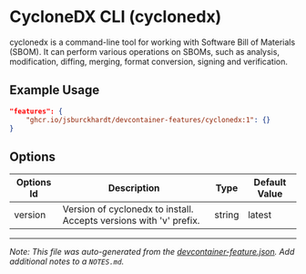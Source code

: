 
# CycloneDX CLI (cyclonedx)

cyclonedx is a command-line tool for working with Software Bill of Materials (SBOM). It can perform various operations on SBOMs, such as analysis, modification, diffing, merging, format conversion, signing and verification.

## Example Usage

```json
"features": {
    "ghcr.io/jsburckhardt/devcontainer-features/cyclonedx:1": {}
}
```

## Options

| Options Id | Description | Type | Default Value |
|-----|-----|-----|-----|
| version | Version of cyclonedx to install. Accepts versions with 'v' prefix. | string | latest |



---

_Note: This file was auto-generated from the [devcontainer-feature.json](https://github.com/jsburckhardt/devcontainer-features/blob/main/src/cyclonedx/devcontainer-feature.json).  Add additional notes to a `NOTES.md`._
